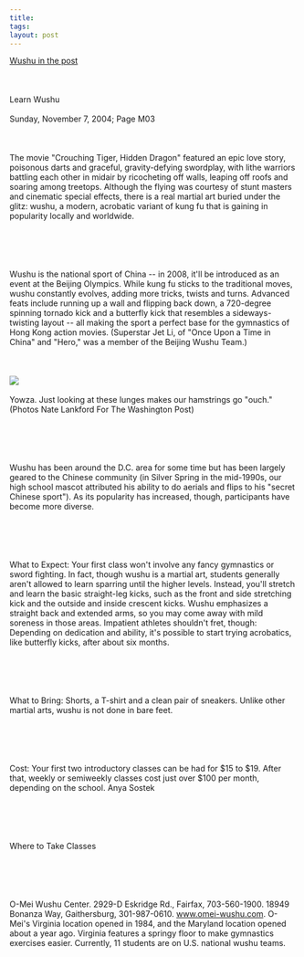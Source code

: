 ```yaml
---
title:  
tags: 
layout: post
---
```

<a href="http://www.washingtonpost.com/wp-dyn/articles/A26740-2004Nov4.html">Wushu in the post</a><br /><br /><br /><br />Learn Wushu<br /><br />Sunday, November 7, 2004; Page M03<br /><br /><br /><br />The movie "Crouching Tiger, Hidden Dragon" featured an epic love story, poisonous darts and graceful, gravity-defying swordplay, with lithe warriors battling each other in midair by ricocheting off walls, leaping off roofs and soaring among treetops. Although the flying was courtesy of stunt masters and cinematic special effects, there is a real martial art buried under the glitz: wushu, a modern, acrobatic variant of kung fu that is gaining in popularity locally and worldwide.<br /><br /><br /><br /><br /><br />Wushu is the national sport of China -- in 2008, it'll be introduced as an event at the Beijing Olympics. While kung fu sticks to the traditional moves, wushu constantly evolves, adding more tricks, twists and turns. Advanced feats include running up a wall and flipping back down, a 720-degree spinning tornado kick and a butterfly kick that resembles a sideways-twisting layout -- all making the sport a perfect base for the gymnastics of Hong Kong action movies. (Superstar Jet Li, of "Once Upon a Time in China" and "Hero," was a member of the Beijing Wushu Team.)<br /><br /><br /><br /><img src="http://fuzzymonk.com/photos/blog/image/595/washpostStephon.jpg" class="center" /><br /><br />Yowza. Just looking at these lunges makes our hamstrings go "ouch." (Photos Nate Lankford For The Washington Post)<br /><br /><br /><br /><br /><br />Wushu has been around the D.C. area for some time but has been largely geared to the Chinese community (in Silver Spring in the mid-1990s, our high school mascot attributed his ability to do aerials and flips to his "secret Chinese sport"). As its popularity has increased, though, participants have become more diverse.<br /><br /><br /><br /><br /><br />What to Expect: Your first class won't involve any fancy gymnastics or sword fighting. In fact, though wushu is a martial art, students generally aren't allowed to learn sparring until the higher levels. Instead, you'll stretch and learn the basic straight-leg kicks, such as the front and side stretching kick and the outside and inside crescent kicks. Wushu emphasizes a straight back and extended arms, so you may come away with mild soreness in those areas. Impatient athletes shouldn't fret, though: Depending on dedication and ability, it's possible to start trying acrobatics, like butterfly kicks, after about six months.<br /><br /><br /><br /><br /><br />What to Bring: Shorts, a T-shirt and a clean pair of sneakers. Unlike other martial arts, wushu is not done in bare feet.<br /><br /><br /><br /><br /><br />Cost: Your first two introductory classes can be had for $15 to $19. After that, weekly or semiweekly classes cost just over $100 per month, depending on the school. Anya Sostek<br /><br /><br /><br /><br /><br />Where to Take Classes<br /><br /><br /><br /><br /><br />O-Mei Wushu Center. 2929-D Eskridge Rd., Fairfax, 703-560-1900. 18949 Bonanza Way, Gaithersburg, 301-987-0610. www.omei-wushu.com. O-Mei's Virginia location opened in 1984, and the Maryland location opened about a year ago. Virginia features a springy floor to make gymnastics exercises easier. Currently, 11 students are on U.S. national wushu teams.<br /><br /><br /><br />
